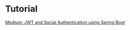 # Tutorial
[Medium: JWT and Social Authentication using Spring Boot](https://medium.com/@amrkhaled_47016/jwt-and-social-authentication-using-spring-boot-90e4faaa9204)
